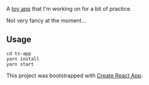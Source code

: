 

A [toy app](https://jodreclado.github.io/ts-app/) that I'm working on for a bit of practice.

Not very fancy at the moment...

## Usage
```
cd ts-app
yarn install
yarn start
```

This project was bootstrapped with [Create React App](https://github.com/facebook/create-react-app).
